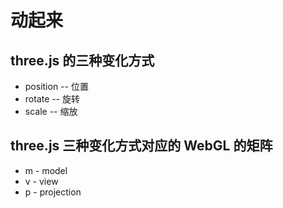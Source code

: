 # 动起来

## three.js 的三种变化方式

- position -- 位置
- rotate -- 旋转
- scale -- 缩放

## three.js 三种变化方式对应的 WebGL 的矩阵

- m - model
- v - view
- p - projection
